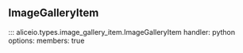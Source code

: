 ## ImageGalleryItem

::: aliceio.types.image_gallery_item.ImageGalleryItem
    handler: python
    options:
      members: true
